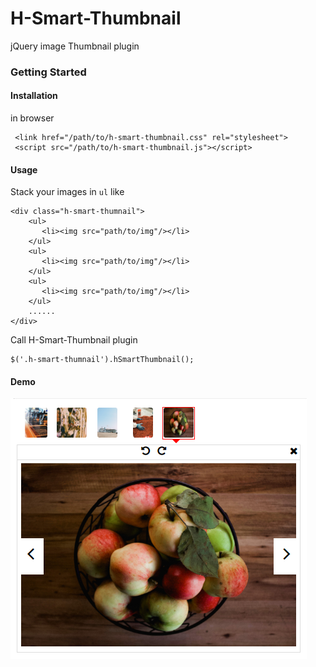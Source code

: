 # H-Smart-Thumbnail
jQuery image Thumbnail plugin 
### Getting Started
#### Installation
in browser

     <link href="/path/to/h-smart-thumbnail.css" rel="stylesheet">
     <script src="/path/to/h-smart-thumbnail.js"></script>
#### Usage
Stack your images in `ul` like

    <div class="h-smart-thumnail">
	    <ul>
		   <li><img src="path/to/img"/></li>
	    </ul>
	    <ul>
		   <li><img src="path/to/img"/></li>
	    </ul>
	    <ul>
		   <li><img src="path/to/img"/></li>
	    </ul>
	    ......
    </div>
Call H-Smart-Thumbnail plugin

    $('.h-smart-thumnail').hSmartThumbnail();
#### Demo
![enter image description here](https://github.com/HaxxanRaxa/H-Smart-Thumbnail/raw/master/demo.png)

